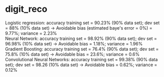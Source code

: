 # digit_reco

Logistic regression: accuracy training set = 90.23% (90% data set); dev set = 88% (10% data set)  -> Avoidable bias (estimated baye's error = 0%) = 9.77%; variance = 2.23%\
Neural Network: accuracy training set = 98.92% (90% data set); dev set = 96.98% (10% data set) -> Avoidable bias = 1.18%; variance = 1.96%\
Gradient Boosting: accuracy training set = 76.4% (90% data set); dev set = 75.8% (10% data set) -> Avoidable bias = 23.6%; variance = 0.6%  
Convolutional Neural Networks: accuracy training set = 99.38% (90% data set); dev set = 98.26 (10% data set) -> Avoidable bias = 0.62%; variance = 0.12%

